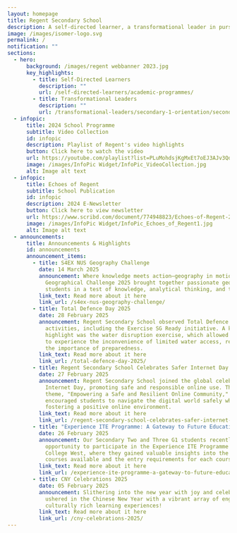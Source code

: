 ```yaml
---
layout: homepage
title: Regent Secondary School
description: A self-directed learner, a transformational leader in pursuit of excellence.
image: /images/isomer-logo.svg
permalink: /
notification: ""
sections:
  - hero:
      background: /images/regent webbanner 2023.jpg
      key_highlights:
        - title: Self-Directed Learners
          description: ""
          url: /self-directed-learners/academic-programmes/
        - title: Transformational Leaders
          description: ""
          url: /transformational-leaders/secondary-1-orientation/secondary-1-orientation-2024/
  - infopic:
      title: 2024 School Programme
      subtitle: Video Collection
      id: infopic
      description: Playlist of Regent's video highlights
      button: Click here to watch the video
      url: https://youtube.com/playlist?list=PLuMohdsjKgMxEt7oEJ3AJv3QdFJlNwxqA&si=oNn09CmJt_QveLe7
      image: /images/InfoPic Widget/InfoPic_VideoCollection.jpg
      alt: Image alt text
  - infopic:
      title: Echoes of Regent
      subtitle: School Publication
      id: infopic
      description: 2024 E-Newsletter
      button: Click here to view newsletter
      url: https://www.scribd.com/document/774948823/Echoes-of-Regent-2024
      image: /images/InfoPic Widget/InfoPic_Echoes_of_Regent1.jpg
      alt: Image alt text
  - announcements:
      title: Announcements & Highlights
      id: announcements
      announcement_items:
        - title: S4EX NUS Geography Challenge
          date: 14 March 2025
          announcement: Where knowledge meets action—geography in motion! The NUS
            Geographical Challenge 2025 brought together passionate geography
            students in a test of knowledge, analytical thinking, and teamwork.
          link_text: Read more about it here
          link_url: /s4ex-nus-geography-challenge/
        - title: Total Defence Day 2025
          date: 28 February 2025
          announcement: Regent Secondary School observed Total Defence Day with engaging
            activities, including the Exercise SG Ready initiative. A key
            highlight was the water disruption exercise, which allowed students
            to experience the inconvenience of limited water access, reinforcing
            the importance of preparedness.
          link_text: Read more about it here
          link_url: /total-defence-day-2025/
        - title: Regent Secondary School Celebrates Safer Internet Day 2025
          date: 27 February 2025
          announcement: Regent Secondary School joined the global celebration of Safer
            Internet Day, promoting safe and responsible online use. This year’s
            theme, "Empowering a Safe and Resilient Online Community,"
            encouraged students to navigate the digital world safely while
            fostering a positive online environment.
          link_text: Read more about it here
          link_url: /regent-secondary-school-celebrates-safer-internet-day-2025/
        - title: "Experience ITE Programme: A Gateway to Future Educational Pathways"
          date: 26 February 2025
          announcement: Our Secondary Two and Three G1 students recently had the
            opportunity to participate in the Experience ITE Programme at ITE
            College West, where they gained valuable insights into the diverse
            courses available and the entry requirements for each courses.
          link_text: Read more about it here
          link_url: /experience-ite-programme-a-gateway-to-future-educational-pathways/
        - title: CNY Celebrations 2025
          date: 05 February 2025
          announcement: Slithering into the new year with joy and celebration, Regenites
            ushered in the Chinese New Year with a vibrant array of engaging and
            culturally rich learning experiences!
          link_text: Read more about it here
          link_url: /cny-celebrations-2025/
---
```

